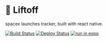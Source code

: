 # :rocket: Liftoff

spacex launches tracker, built with react native.

[![Build Status](https://img.shields.io/github/workflow/status/viniciusmoreria/liftoff/Build?style=flat&colorA=000000&colorB=000000)](https://github.com/viniciusmoreria/liftoff/actions/workflows/ci.yml)
[![Deploy Status](https://img.shields.io/github/workflow/status/viniciusmoreria/liftoff/Deployment?label=deployment&style=flat&colorA=000000&colorB=000000)](https://github.com/viniciusmoreria/liftoff/actions/workflows/cd-expo.yml)
[![run in expo](https://img.shields.io/badge/runs%20with%20expo-try%20now-4630EB.svg?style=flat&colorA=000000&colorB=000000)](https://expo.dev/@viniciusmoreria/Liftoff)
